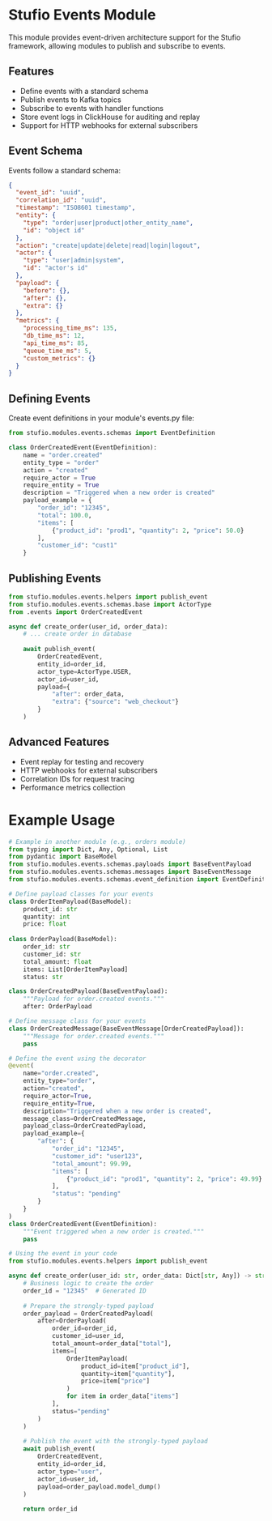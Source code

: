 # Stufio Events Module

This module provides event-driven architecture support for the Stufio framework, allowing modules to publish and subscribe to events.

## Features
- Define events with a standard schema
- Publish events to Kafka topics
- Subscribe to events with handler functions
- Store event logs in ClickHouse for auditing and replay
- Support for HTTP webhooks for external subscribers

## Event Schema

Events follow a standard schema:

```json
{
  "event_id": "uuid",
  "correlation_id": "uuid", 
  "timestamp": "ISO8601 timestamp",
  "entity": {
    "type": "order|user|product|other_entity_name",
    "id": "object id"
  },
  "action": "create|update|delete|read|login|logout",
  "actor": {
    "type": "user|admin|system",
    "id": "actor's id"
  },
  "payload": {
    "before": {},
    "after": {},
    "extra": {}
  },
  "metrics": {
    "processing_time_ms": 135,
    "db_time_ms": 12,
    "api_time_ms": 85,
    "queue_time_ms": 5,
    "custom_metrics": {}
  }
}
```

## Defining Events

Create event definitions in your module's events.py file:

```python
from stufio.modules.events.schemas import EventDefinition

class OrderCreatedEvent(EventDefinition):
    name = "order.created"
    entity_type = "order"
    action = "created"
    require_actor = True
    require_entity = True
    description = "Triggered when a new order is created"
    payload_example = {
        "order_id": "12345",
        "total": 100.0,
        "items": [
            {"product_id": "prod1", "quantity": 2, "price": 50.0}
        ],
        "customer_id": "cust1"
    }
```

## Publishing Events

```python
from stufio.modules.events.helpers import publish_event
from stufio.modules.events.schemas.base import ActorType
from .events import OrderCreatedEvent

async def create_order(user_id, order_data):
    # ... create order in database
    
    await publish_event(
        OrderCreatedEvent,
        entity_id=order_id,
        actor_type=ActorType.USER,
        actor_id=user_id,
        payload={
            "after": order_data,
            "extra": {"source": "web_checkout"}
        }
    )
```

## Advanced Features

- Event replay for testing and recovery
- HTTP webhooks for external subscribers
- Correlation IDs for request tracing
- Performance metrics collection


# Example Usage

```python
# Example in another module (e.g., orders module)
from typing import Dict, Any, Optional, List
from pydantic import BaseModel
from stufio.modules.events.schemas.payloads import BaseEventPayload
from stufio.modules.events.schemas.messages import BaseEventMessage
from stufio.modules.events.schemas.event_definition import EventDefinition, event

# Define payload classes for your events
class OrderItemPayload(BaseModel):
    product_id: str
    quantity: int
    price: float
    
class OrderPayload(BaseModel):
    order_id: str
    customer_id: str
    total_amount: float
    items: List[OrderItemPayload]
    status: str

class OrderCreatedPayload(BaseEventPayload):
    """Payload for order.created events."""
    after: OrderPayload

# Define message class for your events
class OrderCreatedMessage(BaseEventMessage[OrderCreatedPayload]):
    """Message for order.created events."""
    pass

# Define the event using the decorator
@event(
    name="order.created",
    entity_type="order",
    action="created",
    require_actor=True,
    require_entity=True,
    description="Triggered when a new order is created",
    message_class=OrderCreatedMessage,
    payload_class=OrderCreatedPayload,
    payload_example={
        "after": {
            "order_id": "12345",
            "customer_id": "user123",
            "total_amount": 99.99,
            "items": [
                {"product_id": "prod1", "quantity": 2, "price": 49.99}
            ],
            "status": "pending"
        }
    }
)
class OrderCreatedEvent(EventDefinition):
    """Event triggered when a new order is created."""
    pass

# Using the event in your code
from stufio.modules.events.helpers import publish_event

async def create_order(user_id: str, order_data: Dict[str, Any]) -> str:
    # Business logic to create the order
    order_id = "12345"  # Generated ID
    
    # Prepare the strongly-typed payload
    order_payload = OrderCreatedPayload(
        after=OrderPayload(
            order_id=order_id,
            customer_id=user_id,
            total_amount=order_data["total"],
            items=[
                OrderItemPayload(
                    product_id=item["product_id"],
                    quantity=item["quantity"],
                    price=item["price"]
                )
                for item in order_data["items"]
            ],
            status="pending"
        )
    )
    
    # Publish the event with the strongly-typed payload
    await publish_event(
        OrderCreatedEvent,
        entity_id=order_id,
        actor_type="user",
        actor_id=user_id,
        payload=order_payload.model_dump()
    )
    
    return order_id
```
